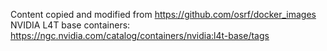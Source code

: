 Content copied and modified from https://github.com/osrf/docker_images
NVIDIA L4T base containers: https://ngc.nvidia.com/catalog/containers/nvidia:l4t-base/tags